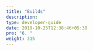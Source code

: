 ```yaml
---
title: "Builds"
description:
type: developer-guide
date: 2019-10-25T12:38:46+05:30
pre: "6. "
weight: 315
---
```

